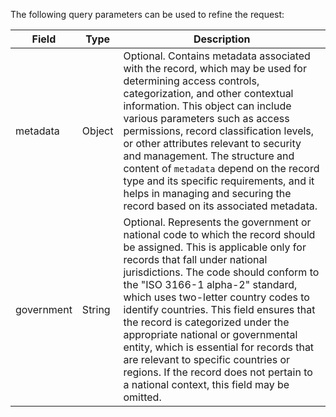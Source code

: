 The following query parameters can be used to refine the request:

| Field      | Type   | Description                                                                                           |
|------------|--------|-------------------------------------------------------------------------------------------------------|
| metadata   | Object | Optional. Contains metadata associated with the record, which may be used for determining access controls, categorization, and other contextual information. This object can include various parameters such as access permissions, record classification levels, or other attributes relevant to security and management. The structure and content of `metadata` depend on the record type and its specific requirements, and it helps in managing and securing the record based on its associated metadata. |
| government | String | Optional. Represents the government or national code to which the record should be assigned. This is applicable only for records that fall under national jurisdictions. The code should conform to the "ISO 3166-1 alpha-2" standard, which uses two-letter country codes to identify countries. This field ensures that the record is categorized under the appropriate national or governmental entity, which is essential for records that are relevant to specific countries or regions. If the record does not pertain to a national context, this field may be omitted. |
